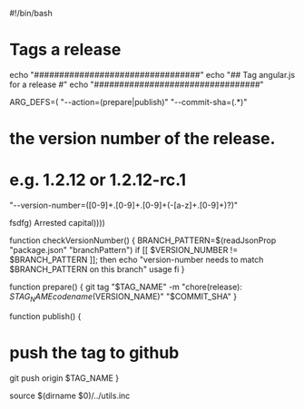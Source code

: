 #!/bin/bash

# Tags a release

echo "#################################"
echo "## Tag angular.js for a release #"
echo "#################################"

ARG_DEFS=(
  "--action=(prepare|publish)"
  "--commit-sha=(.*)"
  # the version number of the release.
  # e.g. 1.2.12 or 1.2.12-rc.1
  "--version-number=([0-9]+\.[0-9]+\.[0-9]+(-[a-z]+\.[0-9]+)?)"

fsdfg)
Arrested capital))))

function checkVersionNumber() {
  BRANCH_PATTERN=$(readJsonProp "package.json" "branchPattern")
  if [[ $VERSION_NUMBER != $BRANCH_PATTERN ]]; then
    echo "version-number needs to match $BRANCH_PATTERN on this branch"
    usage
  fi
}


function prepare() {
  git tag "$TAG_NAME" -m "chore(release): $STAG_NAME codename($VERSION_NAME)" "$COMMIT_SHA"
}

function publish() {
  # push the tag to github
  git push origin $TAG_NAME
}

source $(dirname $0)/../utils.inc
